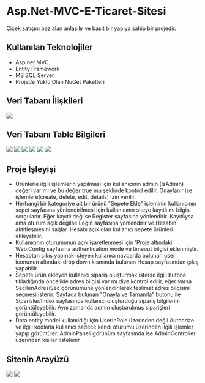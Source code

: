 # Asp.Net-MVC-E-Ticaret-Sitesi

Çiçek satışını baz alan anlaşılır ve basit bir yapıya sahip bir projedir.

## Kullanılan Teknolojiler

- Asp.net MVC
- Entity Framework
- MS SQL Server
- Projede Yüklü Olan NuGet Paketleri

## Veri Tabanı İlişkileri
<img src="https://cdn.discordapp.com/attachments/1185269586086608966/1189343222015733801/image.png?ex=659dd131&is=658b5c31&hm=f0108f5fc46d88543eba0888ed46b5742a2f1f5e25dad6c9321600053d1d3c92&">
</img>

## Veri Tabanı Table Bilgileri
<img src="https://cdn.discordapp.com/attachments/1185269586086608966/1189345702627774604/image.png?ex=659dd380&is=658b5e80&hm=03a9279c31d8c7f411f795a0965614765eb176300c45954d459299dabb3a0dc3&">
</img>
<img src="https://cdn.discordapp.com/attachments/1185269586086608966/1189345909981589544/image.png?ex=659dd3b1&is=658b5eb1&hm=4942be4c9386fc96c1135e8cb29924ab0393f196a211036b26e47fbc7bdec90e&">
</img>
<img src="https://cdn.discordapp.com/attachments/1185269586086608966/1189346174159818862/image.png?ex=659dd3f0&is=658b5ef0&hm=16959b2ba933326ae4bde313c3bc01d6df6a75b62b2e007546e528f7673580a8&">
</img>
<img src="https://cdn.discordapp.com/attachments/1185269586086608966/1189346541232717845/image.png?ex=659dd448&is=658b5f48&hm=2e2b86faa82ba33d7ca1d8f8676e19a2c1bbb1a0b597e8a45b62ac2f1ba03453&">
</img>
<img src="https://cdn.discordapp.com/attachments/1185269586086608966/1189346272444944434/image.png?ex=659dd408&is=658b5f08&hm=4f92fa0459655275388dedbb4141dbc229c16cc6c4880b63905b278b545ee790&">
</img>
<img src="https://cdn.discordapp.com/attachments/1185269586086608966/1189346366678384682/image.png?ex=659dd41e&is=658b5f1e&hm=2d0f6bdea6fe942ee0c4fcef84554cbaba1c76798ca3c2dd03f9fd59503e0e73&">
</img>

## Proje İşleyişi
- Ürünlerle ilgili işlemlerin yapılması için kullanıcının admin (IsAdmin) değeri var mı ve bu 
değer true mu şeklinde kontrol edilir. Onaylanır ise işlemlere(create, delete, edit, details) izin 
verilir.
- Herhangi bir kategoriye ait bir ürünü "Sepete Ekle" işleminin kullanıcının sepet sayfasına 
yönlendirilmesi için kullanıcının siteye kayıtlı mı bilgisi sorgulanır.
Eğer kayıtlı değilse Register sayfasına yönlendirir. Kayıtlıysa ama oturum açık değilse Login 
sayfasına yönlendirir ve Hesabın aktifleşmesini sağlar. 
Hesabı açık olan kullanıcı sepete ürünleri ekleyebilir.
- Kullanıcının oturumunun açık işaretlenmesi için 'Proje altındaki' Web.Config sayfasına 
authentication mode ve timeout bilgisi eklenmiştir.
- Hesaptan çıkış yapmak isteyen kullanıcı navbarda bulunan user iconunun altındaki drop down 
kısmında bulunan Hesap sayfasından çıkış yapabilir.
- Sepete ürün ekleyen kullanıcı sipariş oluşturmak isterse ilgili butona tıkladığında öncelikle 
adres bilgisi var mı diye kontrol edilir, eğer varsa SecilenAdresiSec görünümüne 
yönlendirilerek teslimat adres bilgisini seçmesi istenir. Sayfada bulunan "Onayla ve Tamamla" 
butonu ile Siparisler/Index sayfasında kullanıcı oluşturduğu sipariş bilgilerini görüntüleyebilir.
Aynı zamanda admin oluşturulmuş siparişleri görüntüleyebilir.
- Data entity model kullanıldığı için UserInRole üzerinden değil Authorize ve ilgili kodlarla 
kullanıcı sadece kendi oturumu üzerinden ilgili işlemler yapıp görüntüler.
AdminPaneli görünüm sayfasında ise AdminController üzerinden kişiler listelenir

## Sitenin Arayüzü
<img src="https://cdn.discordapp.com/attachments/1185269586086608966/1189344138303373412/image.png?ex=659dd20b&is=658b5d0b&hm=21034706bce1b567fa98746136a146c40351ce2d2963159c69f7973766029054&">
</img>
<img src="https://cdn.discordapp.com/attachments/1185269586086608966/1189344344965124126/image.png?ex=659dd23c&is=658b5d3c&hm=c178a25ca3d1b47c3c7a4c515d48aa619302e7ec870e6afd4479a115ed52c835&">
</img>

